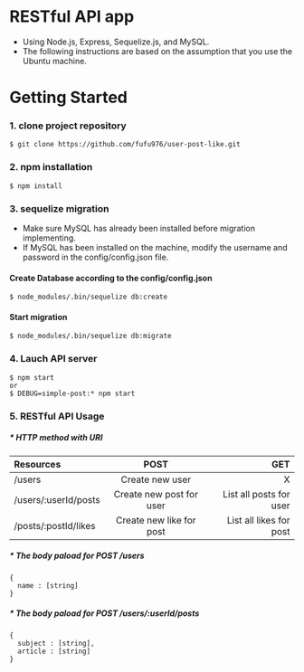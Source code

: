 # RESTful API app
* Using Node.js, Express, Sequelize.js, and MySQL.
* The following instructions are based on the assumption that you use the Ubuntu machine.

# Getting Started
### 1. clone project repository
```
$ git clone https://github.com/fufu976/user-post-like.git
```

### 2. npm installation
```
$ npm install
```

### 3. sequelize migration
* Make sure MySQL has already been installed before migration implementing.
* If MySQL has been installed on the machine, modify the username and password in the config/config.json file.

#### Create Database according to the config/config.json
```
$ node_modules/.bin/sequelize db:create
```
#### Start migration
```
$ node_modules/.bin/sequelize db:migrate
```

### 4. Lauch API server
```
$ npm start
or
$ DEBUG=simple-post:* npm start
```

### 5. RESTful API Usage
##### * HTTP method with URI
| Resources           | POST     | GET |
| :------------ |:---------------:| -----:|
| /users              | Create new user          | X |
| /users/:userId/posts| Create new post for user | List all posts for user |
| /posts/:postId/likes| Create new like for post | List all likes for post |

##### * The body paload for POST /users
```
{
  name : [string]
}
```
##### * The body paload for POST /users/:userId/posts
```
{
  subject : [string],
  article : [string]
}
```

